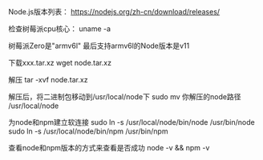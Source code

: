 Node.js版本列表：
https://nodejs.org/zh-cn/download/releases/

检查树莓派cpu核心：
uname -a

树莓派Zero是"armv6l"
最后支持armv6l的Node版本是v11

下载xxx.tar.xz
wget node.tar.xz

解压
tar -xvf node.tar.xz

解压后，将二进制包移动到/usr/local/node下
sudo mv 你解压的node路径 /usr/local/node

为node和npm建立软连接
sudo ln -s /usr/local/node/bin/node /usr/bin/node
sudo ln -s /usr/local/node/bin/npm /usr/bin/npm

查看node和npm版本的方式来查看是否成功
node -v && npm -v
